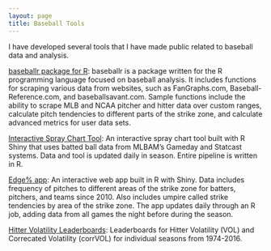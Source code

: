 ```yaml
---
layout: page
title: Baseball Tools
---
```


<div class="main-explain-area jumbotron">
  <p>I have developed several tools that I have made public related to baseball data and analysis.</p>
	<p><a href="https://BillPetti.github.io/baseballr">baseballr package for R</a>: baseballr is a package written for the R programming language focused on baseball analysis. It includes functions for scraping various data from websites, such as FanGraphs.com, Baseball-Reference.com, and baseballsavant.com. Sample functions include the ability to scrape MLB and NCAA pitcher and hitter data over custom ranges, calculate pitch tendencies to different parts of the strike zone, and calculate advanced metrics for user data sets.
	<p><a href="http://billpetti.shinyapps.io/shiny_spraychart">Interactive Spray Chart Tool</a>: An interactive spray chart tool built with R Shiny that uses batted ball data from MLBAM’s Gameday and Statcast systems. Data and tool is updated daily in season. Entire pipeline is written in R.
	<p><a href="https://billpetti.shinyapps.io/edge_shiny/">Edge% app</a>: An interactive web app built in R with Shiny. Data includes frequency of pitches to different areas of the strike zone for batters, pitchers, and teams since 2010. Also includes umpire called strike tendencies by area of the strike zone. The app updates daily through an R job, adding data from all games the night before during the season.
	<p><a href="https://rawgit.com/BillPetti/Offensive-Consistency-MLB/master/corrVOL/individual_seasons_VOL_1974_2016.html">Hitter Volatility Leaderboards</a>: Leaderboards for Hitter Volatility (VOL) and Correcated Volatility (corrVOL) for individual seasons from 1974-2016.
</div>
